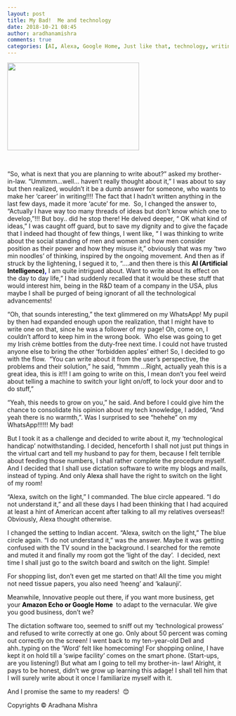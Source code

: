 ```yaml
---
layout: post
title: My Bad!  Me and technology
date: 2018-10-21 08:45
author: aradhanamishra
comments: true
categories: [AI, Alexa, Google Home, Just like that, technology, writing]
---
```

<img class="size-medium wp-image-575 aligncenter" src="http://www.aradhanamishra.com/wp-content/uploads/2018/10/digital-300x200.jpg" alt="" width="300" height="200">

&nbsp;

“So, what is next that you are planning to write about?” asked my brother-in-law. “Ummmm...well… haven’t really thought about it,” I was about to say but then realized, wouldn’t it be a dumb answer for someone, who wants to make her ‘career’ in writing!!!! The fact that I hadn’t written anything in the last few days, made it more ‘acute’ for me. &nbsp;So, I changed the answer to, “Actually I have way too many threads of ideas but don’t know which one to develop,”!!! But boy.. did he stop there! He delved deeper, “ OK what kind of ideas,” I was caught off guard, but to save my dignity and to give the façade that I indeed had thought of few things, I went like, “ I was thinking to write about the social standing of men and women and how men consider position as their power and how they misuse it,” obviously that was my ‘two min noodles’ of thinking, inspired by the ongoing movement. And then as if struck by the lightening, I segued it to, “….and then there is this <strong><span style="color: #0000ff;"><span style="color: #000000;">AI (Artificial Intelligence)</span>,</span></strong> I am quite intrigued about. Want to write about its effect on the day to day life,” I had suddenly recalled that it would be these stuff that would interest him, being in the R&amp;D team of a company in the USA, plus maybe I shall be purged of being ignorant of all the technological advancements!

“Oh, that sounds interesting,” the text glimmered on my WhatsApp! My pupil by then had expanded enough upon the realization, that I might have to write one on that, since he was a follower of my page! Oh, come on, I couldn’t afford to keep him in the wrong book. &nbsp;Who else was going to get my Irish crème bottles from the duty-free next time. I could not have trusted anyone else to bring the other ‘forbidden apples’ either! So, I decided to go with the flow.&nbsp; “You can write about it from the user’s perspective, the problems and their solution,” he said, “hmmm …Right, actually yeah this is a great idea, this is it!!! I am going to write on this, I mean don’t you feel weird about telling a machine to switch your light on/off, to lock your door and to do stuff,”

“Yeah, this needs to grow on you,” he said. And before I could give him the chance to consolidate his opinion about my tech knowledge, I added, “And yeah there is no warmth,”. Was I surprised to see “hehehe” on my WhatsApp!!!!!! My bad!

But I took it as a challenge and decided to write about it, my ‘technological handicap’ notwithstanding. I decided, henceforth I shall not just put things in the virtual cart and tell my husband to pay for them, because I felt terrible about feeding those numbers, I shall rather complete the procedure myself. And I decided that I shall use dictation software to write my blogs and mails, instead of typing. And only<span style="color: #000000;"> Alexa</span> shall have the right to switch on the light of my room!

“Alexa, switch on the light,” I commanded. The blue circle appeared. “I do not understand it,” and all these days I had been thinking that I had acquired at least a hint of American accent after talking to all my relatives overseas!! Obviously, Alexa thought otherwise.

I changed the setting to Indian accent. “Alexa, switch on the light,” The blue circle again. “I do not understand it,” was the answer. Maybe it was getting confused with the TV sound in the background. I searched for the remote and muted it and finally my room got the ‘light of the day’. &nbsp;I decided, next time I shall just go to the switch board and switch on the light. Simple!

For shopping list, don’t even get me started on that! All the time you might not need tissue papers, you also need ‘heeng’ and ‘kalaunji’.

Meanwhile, Innovative people out there, if you want more business, get your&nbsp;<span style="color: #000000;"><strong>Amazon Echo or Google Home </strong></span>&nbsp;to adapt to the vernacular. We give you good business, don’t we?

The dictation software too, seemed to sniff out my ‘technological prowess’ and refused to write correctly at one go. Only about 50 percent was coming out correctly on the screen! I went back to my ten-year-old Dell and ahh..typing on the ‘Word’ felt like homecoming! For shopping online, I have kept it on hold till a ‘swipe facility’ comes on the smart phone. (Start-ups, are you listening!) But what am I going to tell my brother-in- law! Alright, it pays to be honest, didn’t we grow up learning this adage! I shall tell him that I will surely write about it once I familiarize myself with it.

And I promise the same to my readers! &nbsp;😊

Copyrights © Aradhana Mishra
